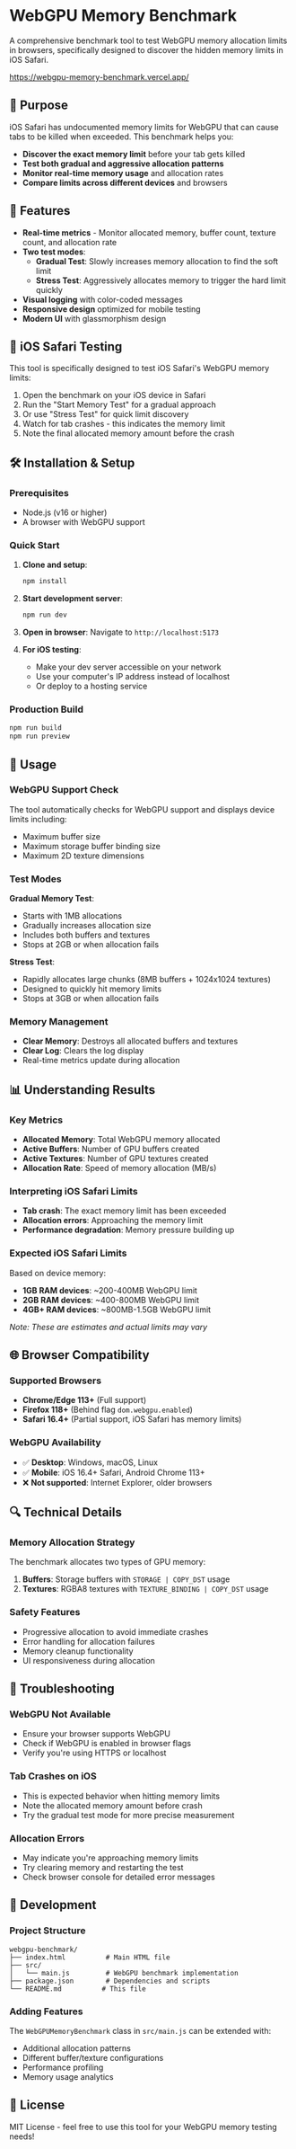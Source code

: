 # WebGPU Memory Benchmark

A comprehensive benchmark tool to test WebGPU memory allocation limits in browsers, specifically designed to discover the hidden memory limits in iOS Safari.

https://webgpu-memory-benchmark.vercel.app/

## 🎯 Purpose

iOS Safari has undocumented memory limits for WebGPU that can cause tabs to be killed when exceeded. This benchmark helps you:

- **Discover the exact memory limit** before your tab gets killed
- **Test both gradual and aggressive allocation patterns**
- **Monitor real-time memory usage** and allocation rates
- **Compare limits across different devices** and browsers

## 🚀 Features

- **Real-time metrics** - Monitor allocated memory, buffer count, texture count, and allocation rate
- **Two test modes**:
  - **Gradual Test**: Slowly increases memory allocation to find the soft limit
  - **Stress Test**: Aggressively allocates memory to trigger the hard limit quickly
- **Visual logging** with color-coded messages
- **Responsive design** optimized for mobile testing
- **Modern UI** with glassmorphism design

## 📱 iOS Safari Testing

This tool is specifically designed to test iOS Safari's WebGPU memory limits:

1. Open the benchmark on your iOS device in Safari
2. Run the "Start Memory Test" for a gradual approach
3. Or use "Stress Test" for quick limit discovery
4. Watch for tab crashes - this indicates the memory limit
5. Note the final allocated memory amount before the crash

## 🛠️ Installation & Setup

### Prerequisites
- Node.js (v16 or higher)
- A browser with WebGPU support

### Quick Start

1. **Clone and setup**:
   ```bash
   npm install
   ```

2. **Start development server**:
   ```bash
   npm run dev
   ```

3. **Open in browser**:
   Navigate to `http://localhost:5173`

4. **For iOS testing**:
   - Make your dev server accessible on your network
   - Use your computer's IP address instead of localhost
   - Or deploy to a hosting service

### Production Build

```bash
npm run build
npm run preview
```

## 🔧 Usage

### WebGPU Support Check
The tool automatically checks for WebGPU support and displays device limits including:
- Maximum buffer size
- Maximum storage buffer binding size  
- Maximum 2D texture dimensions

### Test Modes

**Gradual Memory Test**:
- Starts with 1MB allocations
- Gradually increases allocation size
- Includes both buffers and textures
- Stops at 2GB or when allocation fails

**Stress Test**:
- Rapidly allocates large chunks (8MB buffers + 1024x1024 textures)
- Designed to quickly hit memory limits
- Stops at 3GB or when allocation fails

### Memory Management
- **Clear Memory**: Destroys all allocated buffers and textures
- **Clear Log**: Clears the log display
- Real-time metrics update during allocation

## 📊 Understanding Results

### Key Metrics
- **Allocated Memory**: Total WebGPU memory allocated
- **Active Buffers**: Number of GPU buffers created
- **Active Textures**: Number of GPU textures created
- **Allocation Rate**: Speed of memory allocation (MB/s)

### Interpreting iOS Safari Limits
- **Tab crash**: The exact memory limit has been exceeded
- **Allocation errors**: Approaching the memory limit
- **Performance degradation**: Memory pressure building up

### Expected iOS Safari Limits
Based on device memory:
- **1GB RAM devices**: ~200-400MB WebGPU limit
- **2GB RAM devices**: ~400-800MB WebGPU limit  
- **4GB+ RAM devices**: ~800MB-1.5GB WebGPU limit

*Note: These are estimates and actual limits may vary*

## 🌐 Browser Compatibility

### Supported Browsers
- **Chrome/Edge 113+** (Full support)
- **Firefox 118+** (Behind flag `dom.webgpu.enabled`)
- **Safari 16.4+** (Partial support, iOS Safari has memory limits)

### WebGPU Availability
- ✅ **Desktop**: Windows, macOS, Linux
- ✅ **Mobile**: iOS 16.4+ Safari, Android Chrome 113+
- ❌ **Not supported**: Internet Explorer, older browsers

## 🔍 Technical Details

### Memory Allocation Strategy
The benchmark allocates two types of GPU memory:

1. **Buffers**: Storage buffers with `STORAGE | COPY_DST` usage
2. **Textures**: RGBA8 textures with `TEXTURE_BINDING | COPY_DST` usage

### Safety Features
- Progressive allocation to avoid immediate crashes
- Error handling for allocation failures
- Memory cleanup functionality
- UI responsiveness during allocation

## 🐛 Troubleshooting

### WebGPU Not Available
- Ensure your browser supports WebGPU
- Check if WebGPU is enabled in browser flags
- Verify you're using HTTPS or localhost

### Tab Crashes on iOS
- This is expected behavior when hitting memory limits
- Note the allocated memory amount before crash
- Try the gradual test mode for more precise measurement

### Allocation Errors
- May indicate you're approaching memory limits
- Try clearing memory and restarting the test
- Check browser console for detailed error messages

## 📝 Development

### Project Structure
```
webgpu-benchmark/
├── index.html          # Main HTML file
├── src/
│   └── main.js         # WebGPU benchmark implementation
├── package.json        # Dependencies and scripts
└── README.md          # This file
```

### Adding Features
The `WebGPUMemoryBenchmark` class in `src/main.js` can be extended with:
- Additional allocation patterns
- Different buffer/texture configurations
- Performance profiling
- Memory usage analytics

## 📄 License

MIT License - feel free to use this tool for your WebGPU memory testing needs! 